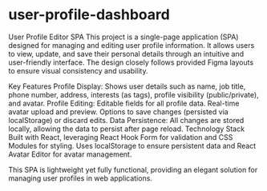 # user-profile-dashboard
User Profile Editor SPA
This project is a single-page application (SPA) designed for managing and editing user profile information. It allows users to view, update, and save their personal details through an intuitive and user-friendly interface. The design closely follows provided Figma layouts to ensure visual consistency and usability.

Key Features
Profile Display: Shows user details such as name, job title, phone number, address, interests (as tags), profile visibility (public/private), and avatar.
Profile Editing:
Editable fields for all profile data.
Real-time avatar upload and preview.
Options to save changes (persisted via localStorage) or discard edits.
Data Persistence: All changes are stored locally, allowing the data to persist after page reload.
Technology Stack
Built with React, leveraging React Hook Form for validation and CSS Modules for styling. Uses localStorage to ensure persistent data and React Avatar Editor for avatar management.

This SPA is lightweight yet fully functional, providing an elegant solution for managing user profiles in web applications.
